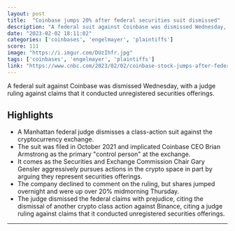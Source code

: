 ```yaml
---
layout: post
title:  "Coinbase jumps 20% after federal securities suit dismissed"
description: "A federal suit against Coinbase was dismissed Wednesday, with a judge ruling against claims that it conducted unregistered securities offerings."
date: "2023-02-02 18:11:02"
categories: ['coinbases', 'engelmayer', 'plaintiffs']
score: 111
image: "https://i.imgur.com/DUzIhfr.jpg"
tags: ['coinbases', 'engelmayer', 'plaintiffs']
link: "https://www.cnbc.com/2023/02/02/coinbase-stock-jumps-after-federal-securities-suit-dismissed.html"
---
```


A federal suit against Coinbase was dismissed Wednesday, with a judge ruling against claims that it conducted unregistered securities offerings.

## Highlights

- A Manhattan federal judge dismisses a class-action suit against the cryptocurrency exchange.
- The suit was filed in October 2021 and implicated Coinbase CEO Brian Armstrong as the primary "control person" at the exchange.
- It comes as the Securities and Exchange Commission Chair Gary Gensler aggressively pursues actions in the crypto space in part by arguing they represent securities offerings.
- The company declined to comment on the ruling, but shares jumped overnight and were up over 20% midmorning Thursday.
- The judge dismissed the federal claims with prejudice, citing the dismissal of another crypto class action against Binance, citing a judge ruling against claims that it conducted unregistered securities offerings.

---
